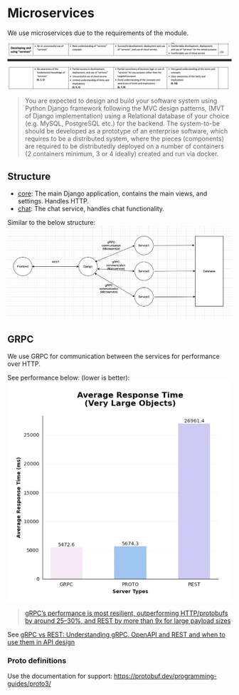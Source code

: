 # Microservices

We use microservices due to the requirements of the module.


![img.png](img.png)

> You are expected to design and build your software system using
Python Django framework following the
MVC design patterns, (MVT of Django implementation) using a Relational database of your choice (e.g.
MySQL, PostgreSQL etc.) for the backend. The system-to-be should be developed as a prototype of an
enterprise software, which requires to be a distributed system, where the pieces (components) are
required to be distributedly deployed on a number of containers (2 containers minimum, 3 or 4 ideally)
created and run via docker.

## Structure

- [core](../../backend/core): The main Django application, contains the main views, and settings. Handles HTTP.
- [chat](../../backend/chat): The chat service, handles chat functionality.

Similar to the below structure:
![structure.png](structure.png)

## GRPC

We use GRPC for communication between the services for performance over HTTP.

See performance below: (lower is better):
![img_1.png](img_1.png)

> [gRPC’s performance is most resilient, outperforming HTTP/protobufs by around 25–30%, and REST by more than 9x for large payload sizes](https://medium.com/@i.gorton/scaling-up-rest-versus-grpc-benchmark-tests-551f73ed88d4)

See [gRPC vs REST: Understanding gRPC, OpenAPI and REST and when to use them in API design](https://cloud.google.com/blog/products/api-management/understanding-grpc-openapi-and-rest-and-when-to-use-them)

### Proto definitions

Use the documentation for support: https://protobuf.dev/programming-guides/proto3/



